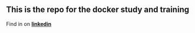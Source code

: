 ## This is the repo for the docker study and training

Find in on __[linkedin](https://www.linkedin.com/profile/asm0000)__
